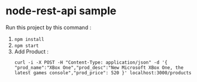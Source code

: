 # node-rest-api sample

Run this project by this command :
1. `npm install`
2. `npm start`
3. Add Product : 
   ```
   curl -i -X POST -H "Content-Type: application/json" -d '{ "prod_name":"XBox One","prod_desc":"New Microsoft XBox One, the latest games console","prod_price": 520 }' localhost:3000/products
   ```

